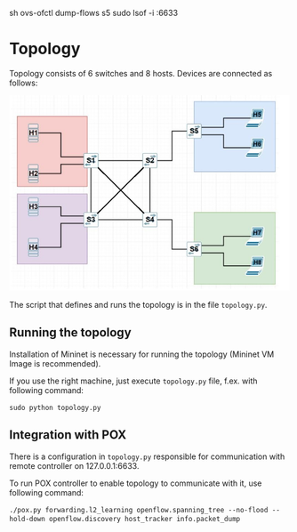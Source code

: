 sh ovs-ofctl dump-flows s5
sudo lsof -i :6633

# Topology
Topology consists of 6 switches and 8 hosts. Devices are connected as follows:

<img src="img/topo.JPG" alt="Topology Diagram" width="600">

The script that defines and runs the topology is in the file `topology.py`.


## Running the topology

Installation of Mininet is necessary for running the topology (Mininet VM Image is recommended).

If you use the right machine, just execute `topology.py` file, f.ex. with following command:

```
sudo python topology.py
```

## Integration with POX

There is a configuration in `topology.py` responsible for communication with remote controller on 127.0.0.1:6633.

To run POX controller to enable topology to communicate with it, use following command:

```
./pox.py forwarding.l2_learning openflow.spanning_tree --no-flood --hold-down openflow.discovery host_tracker info.packet_dump
```
